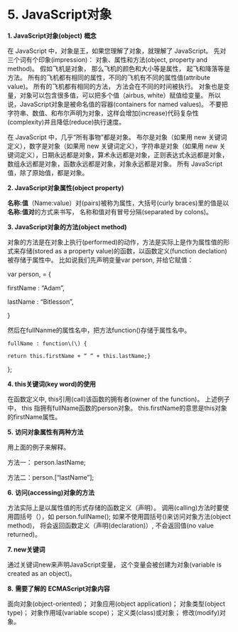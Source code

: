 # 5. JavaScript对象

**1. JavaScript对象\(object\)** **概念**

在 JavaScript 中，对象是王，如果您理解了对象，就理解了 JavaScript。  先对三个词有个印象\(impression\)： 对象、属性和方法\(object, property and method\)。 假如飞机是对象， 那么飞机的颜色和大小等是属性， 起飞和降落等是方法。  所有的飞机都有相同的属性，不同的飞机有不同的属性值\(attribute value\)。  所有的飞机都有相同的方法， 方法会在不同的时间被执行。  对象也是变量，对象可以包含很多值，可以把多个值（airbus, white）赋值给变量。  所以说，JavaScript对象是被命名值的容器\(containers for named values\)。  不要把字符串、数值、和布尔声明为对象，这样会增加\(increase\)代码复杂性\(complexity\)并且降低\(reduce\)执行速度。

在 JavaScript 中，几乎“所有事物”都是对象。 布尔是对象（如果用 new 关键词定义），数字是对象（如果用 new 关键词定义），字符串是对象（如果用 new 关键词定义），日期永远都是对象，算术永远都是对象，正则表达式永远都是对象，数组永远都是对象，函数永远都是对象，对象永远都是对象。  所有 JavaScript 值，除了原始值，都是对象。

**2. JavaScript对象属性\(object property\)**

**名称:值**（Name:value）对\(pairs\)被称为属性，大括号\(curly braces\)里的值是以**名称:值对**的方式来书写， 名称和值对有冒号分隔\(separated by colons\)。

**3. JavaScript对象的方法\(object method\)**

对象的方法是在对象上执行\(performed\)的动作，方法是实际上是作为属性值的形式来存储\(stored as a property value\)的函数，以函数定义\(function declation\)被存储于属性中。   比如说我们先声明变量var person, 并给它赋值：

var person,  = {

firstName : “Adam”,

lastName : “Bitlesson”,

}

然后在fullNanme的属性名中，把方法function\(\)存储于属性名中。

    fullName : function\(\) {

    return this.firstName + “ “ + this.lastName;}

};

**4. this关键词\(key word\)的使用**

在函数定义中, this引用\(call\)该函数的拥有者\(owner of the function\)。  上述例子中， this 指拥有fullName函数的person对象。  this.firstName的意思是this对象的firstName属性。

**5.** **访问对象属性有两种方法**

用上面的例子来解释。

方法一： person.lastName;

方法二：person.\[“lastName”\];

**6.** **访问\(accessing\)对象的方法**

方法实际上是以属性值的形式存储的函数定义（声明）。  调用\(calling\)方法时要使用圆括号（），如 person.fullName\(\);  如果不使用圆括号\(\)来访问对象方法\(object method\)， 将会返回函数定义（声明\(declaration\)）, 不会返回值\(no value returned\)。 

**7. new关键词**

通过关键词new来声明JavaScript变量， 这个变量会被创建为对象\(variable is created as an object\)。

**8.** **需要了解的** **ECMAScript对象内容**

面向对象\(object-oriented\)； 对象应用\(object application\)； 对象类型\(object type\)； 对象作用域\(variable scope\)； 定义类\(class\)或对象； 修改\(modify\)对象。

